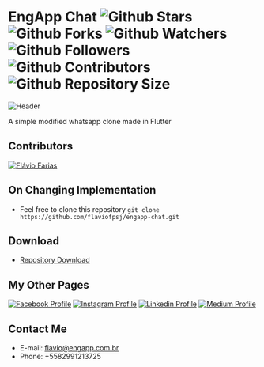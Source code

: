 # EngApp Chat ![Github Stars](https://img.shields.io/github/stars/flaviofpsj/engapp-chat.svg?label=Stars) ![Github Forks](https://img.shields.io/github/forks/flaviofpsj/engapp-chat.svg?label=Forks) ![Github Watchers](https://img.shields.io/github/watchers/flaviofpsj/engapp-chat.svg?label=Watchers) ![Github Followers](https://img.shields.io/github/followers/flaviofpsj.svg?label=Followers) ![Github Contributors](https://img.shields.io/github/contributors/flaviofpsj/engapp-chat.svg?label=Contributors) ![Github Repository Size](https://img.shields.io/github/repo-size/flaviofpsj/engapp-chat.svg?label=Size)

![Header](https://i.imgur.com/EYpFiYs.png)

A simple modified whatsapp clone made in Flutter

## Contributors
<a href="https://github.com/flaviofpsj"><img src="https://i.imgur.com/TlK8zDB.png" title="Flávio Farias"></a>

## On Changing Implementation
+ Feel free to clone this repository `git clone https://github.com/flaviofpsj/engapp-chat.git`

## Download
+ [Repository Download](https://github.com/flaviofpsj/engapp-chat/archive/master.zip)

## My Other Pages
<a href="https://www.facebook.com/flaviofpsj"><img src="https://i.imgur.com/bHRTPvs.png" title="Facebook Profile"></a> <a href="https://www.instagram.com/flaviofpsj"><img src="https://i.imgur.com/VrYSoc0.png" title="Instagram Profile"></a> <a href="https://www.linkedin.com/in/flaviofpsj"><img src="https://i.imgur.com/ERL5FFt.png" title="Linkedin Profile"></a> <a href="https://www.medium.com/@flaviofpsj"><img src="https://i.imgur.com/UPR0HtK.png" title="Medium Profile"></a>

## Contact Me
+ E-mail: flavio@engapp.com.br
+ Phone: +5582991213725